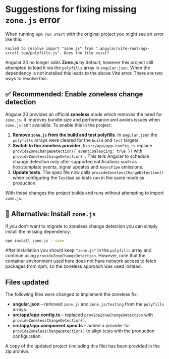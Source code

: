 # Suggestions for fixing missing `zone.js` error

When running `npm run start` with the original project you might see an error like this:

```text
Failed to resolve import "zone.js" from ".angular/vite-root/ngx-scroll-top/polyfills.js". Does the file exist?
```

Angular 20 no longer adds **Zone.js** by default; however this project still attempted to load it via the `polyfills` array in `angular.json`. When the dependency is not installed this leads to the above Vite error. There are two ways to resolve this:

## ✅ Recommended: Enable zoneless change detection

Angular 20 provides an official **zoneless** mode which removes the need for `zone.js`. It improves bundle size and performance and avoids issues when `zone.js` isn’t available. To enable this in the project:

1. **Remove `zone.js` from the build and test polyfills**. In `angular.json` the `polyfills` arrays were cleared for the `build` and `test` targets.
2. **Switch to the zoneless provider**. In `src/app/app.config.ts` replace `provideZoneChangeDetection({ eventCoalescing: true })` with `provideZonelessChangeDetection()`. This tells Angular to schedule change detection only after supported notifications such as host/template events, signal updates and `AsyncPipe` emissions.
3. **Update tests**. The spec file now calls `provideZonelessChangeDetection()` when configuring the `TestBed` so tests run in the same mode as production.

With these changes the project builds and runs without attempting to import `zone.js`.

## 🔧 Alternative: Install `zone.js`

If you don’t want to migrate to zoneless change detection you can simply install the missing dependency:

```bash
npm install zone.js --save
```

After installation you should keep `"zone.js"` in the `polyfills` array and continue using `provideZoneChangeDetection`. However, note that the container environment used here does not have network access to fetch packages from npm, so the zoneless approach was used instead.

## Files updated

The following files were changed to implement the zoneless fix:

- **angular.json** – removed `zone.js` and `zone.js/testing` from the `polyfills` arrays.
- **src/app/app.config.ts** – replaced `provideZoneChangeDetection` with `provideZonelessChangeDetection()`.
- **src/app/app.component.spec.ts** – added a provider for `provideZonelessChangeDetection()` to align tests with the production configuration.

A copy of the updated project (including this file) has been provided in the zip archive.
